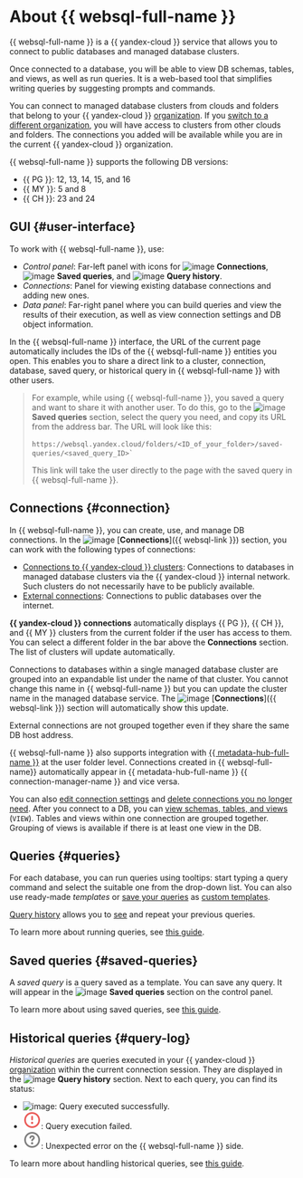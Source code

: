 # About {{ websql-full-name }}

{{ websql-full-name }} is a {{ yandex-cloud }} service that allows you to connect to public databases and managed database clusters.

Once connected to a database, you will be able to view DB schemas, tables, and views, as well as run queries. It is a web-based tool that simplifies writing queries by suggesting prompts and commands.

You can connect to managed database clusters from clouds and folders that belong to your {{ yandex-cloud }} [organization](../../organization/concepts/manage-services.md). If you [switch to a different organization](../../organization/operations/manage-organizations.md#switch-to-another-org), you will have access to clusters from other clouds and folders. The connections you added will be available while you are in the current {{ yandex-cloud }} organization.

{{ websql-full-name }} supports the following DB versions:

* {{ PG }}: 12, 13, 14, 15, and 16
* {{ MY }}: 5 and 8
* {{ CH }}: 23 and 24

## GUI {#user-interface}

To work with {{ websql-full-name }}, use:

* _Control panel_: Far-left panel with icons for ![image](../../_assets/console-icons/folder-tree.svg) **Connections**, ![image](../../_assets/console-icons/floppy-disk.svg) **Saved queries**, and ![image](../../_assets/console-icons/clock-arrow-rotate-left.svg) **Query history**.
* _Connections_: Panel for viewing existing database connections and adding new ones.
* _Data panel_: Far-right panel where you can build queries and view the results of their execution, as well as view connection settings and DB object information.

In the {{ websql-full-name }} interface, the URL of the current page automatically includes the IDs of the {{ websql-full-name }} entities you open. This enables you to share a direct link to a cluster, connection, database, saved query, or historical query in {{ websql-full-name }} with other users.

> For example, while using {{ websql-full-name }}, you saved a query and want to share it with another user. To do this, go to the ![image](../../_assets/console-icons/floppy-disk.svg) **Saved queries** section, select the query you need, and copy its URL from the address bar.
> The URL will look like this:
> ```
> https://websql.yandex.cloud/folders/<ID_of_your_folder>/saved-queries/<saved_query_ID>`
> ```
> This link will take the user directly to the page with the saved query in {{ websql-full-name }}.

## Connections {#connection}

In {{ websql-full-name }}, you can create, use, and manage DB connections. In the ![image](../../_assets/console-icons/folder-tree.svg) [**Connections**]({{ websql-link }}) section, you can work with the following types of connections:
* [Connections to {{ yandex-cloud }} clusters](../operations/create-connection.md#connect-cluster): Connections to databases in managed database clusters via the {{ yandex-cloud }} internal network. Such clusters do not necessarily have to be publicly available.
* [External connections](../operations/create-connection.md#connect-db): Connections to public databases over the internet.

**{{ yandex-cloud }} connections** automatically displays {{ PG }}, {{ CH }}, and {{ MY }} clusters from the current folder if the user has access to them. You can select a different folder in the bar above the **Connections** section. The list of clusters will update automatically.

Connections to databases within a single managed database cluster are grouped into an expandable list under the name of that cluster. You cannot change this name in {{ websql-full-name }} but you can update the cluster name in the managed database service. The ![image](../../_assets/console-icons/folder-tree.svg) [**Connections**]({{ websql-link }}) section will automatically show this update.

External connections are not grouped together even if they share the same DB host address.

{{ websql-full-name }} also supports integration with [{{ metadata-hub-full-name }}](../../metadata-hub/index.yaml) at the user folder level. Connections created in {{ websql-full-name}} automatically appear in {{ metadata-hub-full-name }} {{ connection-manager-name }} and vice versa.

You can also [edit connection settings](../operations/connect.md#change-connection-settings) and [delete connections you no longer need](../operations/connect.md#delete-connection). After you connect to a DB, you can [view schemas, tables, and views](../operations/view-db-objects-info.md) (`VIEW`). Tables and views within one connection are grouped together. Grouping of views is available if there is at least one view in the DB.

## Queries {#queries}

For each database, you can run queries using tooltips: start typing a query command and select the suitable one from the drop-down list. You can also use ready-made _templates_ or [save your queries](../operations/templates.md#save-query) as [custom templates](#saved-queries).

[Query history](#query-log) allows you to [see](../operations/history.md) and repeat your previous queries.

To learn more about running queries, see [this guide](../operations/query-executor.md).

## Saved queries {#saved-queries}

A _saved query_ is a query saved as a template. You can save any query. It will appear in the ![image](../../_assets/console-icons/floppy-disk.svg) **Saved queries** section on the control panel.

To learn more about using saved queries, see [this guide](../operations/templates.md).

## Historical queries {#query-log}

_Historical queries_ are queries executed in your {{ yandex-cloud }} [organization](../../organization/concepts/manage-services.md) within the current connection session. They are displayed in the ![image](../../_assets/console-icons/clock-arrow-rotate-left.svg) **Query history** section. Next to each query, you can find its status:

* ![image](../../_assets/websql/success.svg): Query executed successfully.
* ![image](../../_assets/websql/error.svg): Query execution failed.
* ![image](../../_assets/websql/unknown.svg): Unexpected error on the {{ websql-full-name }} side.

To learn more about handling historical queries, see [this guide](../operations/history.md).

